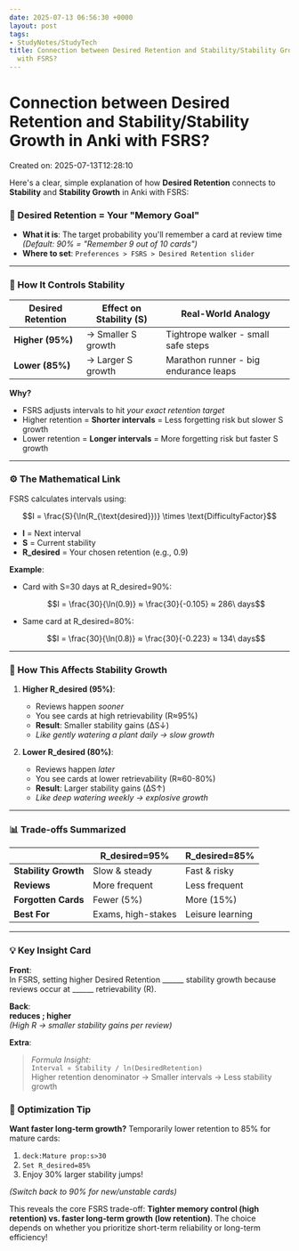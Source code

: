 ```yaml
---
date: 2025-07-13 06:56:30 +0000
layout: post
tags:
- StudyNotes/StudyTech
title: Connection between Desired Retention and Stability/Stability Growth in Anki
  with FSRS?
---
```


# Connection between Desired Retention and Stability/Stability Growth in Anki with FSRS?
Created on: 2025-07-13T12:28:10

Here's a clear, simple explanation of how **Desired Retention** connects to **Stability** and **Stability Growth** in Anki with FSRS:

### 🎯 Desired Retention = Your "Memory Goal"
- **What it is**: The target probability you'll remember a card at review time  
  *(Default: 90% = "Remember 9 out of 10 cards")*
- **Where to set**: `Preferences > FSRS > Desired Retention slider`

---

### 🔄 How It Controls Stability
| **Desired Retention** | **Effect on Stability (S)** | **Real-World Analogy** |  
|------------------------|------------------------------|------------------------|  
| **Higher (95%)**       | → Smaller S growth           | Tightrope walker - small safe steps |  
| **Lower (85%)**        | → Larger S growth            | Marathon runner - big endurance leaps |  

**Why?**  
- FSRS adjusts intervals to hit *your exact retention target*  
- Higher retention = **Shorter intervals** = Less forgetting risk but slower S growth  
- Lower retention = **Longer intervals** = More forgetting risk but faster S growth  

---

### ⚙️ The Mathematical Link
FSRS calculates intervals using:  
```math
I = \frac{S}{\ln(R_{\text{desired}})} \times \text{DifficultyFactor}
```
- **I** = Next interval  
- **S** = Current stability  
- **R_desired** = Your chosen retention (e.g., 0.9)  

**Example**:  
- Card with S=30 days at R_desired=90%:  
  ```math
  I = \frac{30}{\ln(0.9)} ≈ \frac{30}{-0.105} ≈ 286\ days
  ```
- Same card at R_desired=80%:  
  ```math
  I = \frac{30}{\ln(0.8)} ≈ \frac{30}{-0.223} ≈ 134\ days
  ```

---

### 🌱 How This Affects Stability Growth
1. **Higher R_desired (95%)**:  
   - Reviews happen *sooner*  
   - You see cards at high retrievability (R≈95%)  
   - **Result**: Smaller stability gains (ΔS↓)  
   - *Like gently watering a plant daily → slow growth*  

2. **Lower R_desired (80%)**:  
   - Reviews happen *later*  
   - You see cards at lower retrievability (R≈60-80%)  
   - **Result**: Larger stability gains (ΔS↑)  
   - *Like deep watering weekly → explosive growth*  

---

### 📊 Trade-offs Summarized
|                      | R_desired=95%          | R_desired=85%          |  
|----------------------|------------------------|------------------------|  
| **Stability Growth** | Slow & steady          | Fast & risky           |  
| **Reviews**          | More frequent          | Less frequent          |  
| **Forgotten Cards**  | Fewer (5%)             | More (15%)             |  
| **Best For**         | Exams, high-stakes     | Leisure learning       |  

---

### 💡 Key Insight Card  
**Front**:  
In FSRS, setting higher Desired Retention ______ stability growth because reviews occur at ______ retrievability (R).  

**Back**:  
**reduces ; higher**  
*(High R → smaller stability gains per review)*  

**Extra**:  
> *Formula Insight:*  
> `Interval ∝ Stability / ln(DesiredRetention)`  
> Higher retention denominator → Smaller intervals → Less stability growth  

### 🔧 Optimization Tip  
**Want faster long-term growth?** Temporarily lower retention to 85% for mature cards:  
1. `deck:Mature prop:s>30`  
2. `Set R_desired=85%`  
3. Enjoy 30% larger stability jumps!  

*(Switch back to 90% for new/unstable cards)*  

This reveals the core FSRS trade-off: **Tighter memory control (high retention) vs. faster long-term growth (low retention)**. The choice depends on whether you prioritize short-term reliability or long-term efficiency!